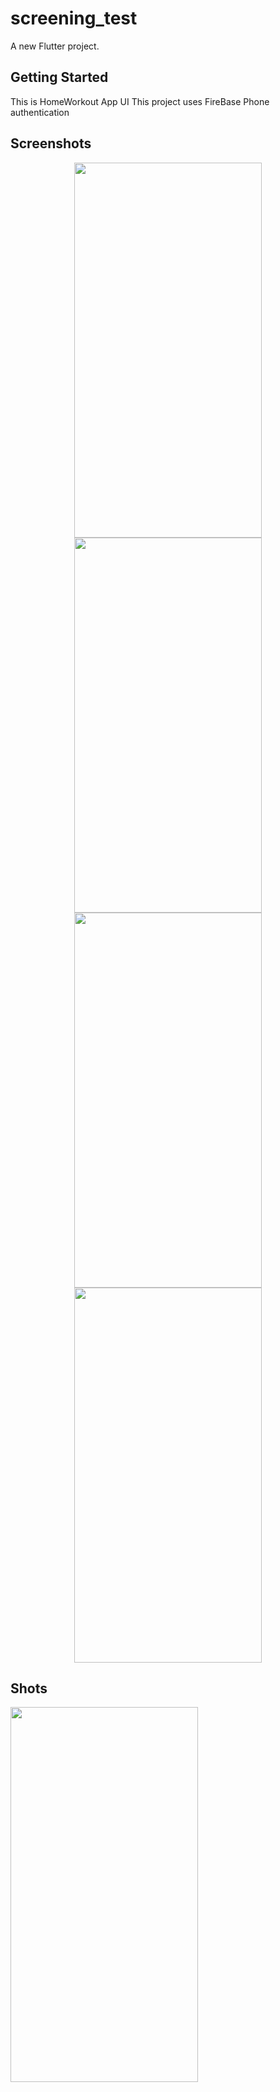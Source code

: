 # screening_test

A new Flutter project.

## Getting Started

This is HomeWorkout App UI
This project uses FireBase Phone authentication


## Screenshots

<div align=center>
  <img src="https://user-images.githubusercontent.com/64702890/128307553-2688d5f4-17d5-4e0c-a2ef-a04035ef6523.jpg" height=600 width=300>
  <img src="https://user-images.githubusercontent.com/64702890/128307570-82587ade-eb07-4062-8abb-b3558666a8fb.jpg" height=600 width=300>
  </div>
  
  <div align=center>
  <img src="https://user-images.githubusercontent.com/64702890/128307577-8135fa77-7029-489b-af93-3659be9822e0.jpg" height=600 width=300>
  <img src="https://user-images.githubusercontent.com/64702890/128307586-92bc1819-49e6-49c3-a01d-de96ea24db51.jpg" height=600 width=300>
  </div>

## Shots

<div>
  <img src="https://user-images.githubusercontent.com/64702890/128310091-7c38467b-ea71-4c17-b0f2-92d736d6f5a5.mp4" height=600 width=300>
  </div>
